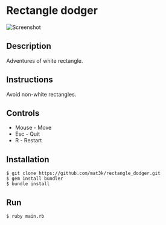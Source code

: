 Rectangle dodger
================
![Screenshot](http://i.imgur.com/z4BdZj0.png)

Description
-----------
Adventures of white rectangle.


Instructions
------------
Avoid non-white rectangles.


Controls
--------
* Mouse - Move
* Esc - Quit
* R - Restart


Installation
------------

	$ git clone https://github.com/mat3k/rectangle_dodger.git
	$ gem install bundler
	$ bundle install


Run
---

	$ ruby main.rb
